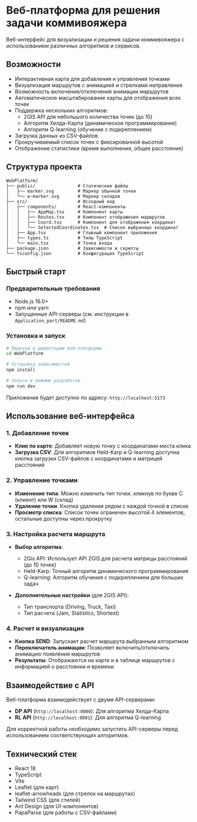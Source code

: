 # Веб-платформа для решения задачи коммивояжера

Веб-интерфейс для визуализации и решения задачи коммивояжера с использованием различных алгоритмов и сервисов.

## Возможности

- Интерактивная карта для добавления и управления точками
- Визуализация маршрутов с анимацией и стрелками направления
- Возможность включения/отключения анимации маршрутов
- Автоматическое масштабирование карты для отображения всех точек
- Поддержка нескольких алгоритмов:
  - 2GIS API для небольшого количества точек (до 10)
  - Алгоритм Хелда-Карпа (динамическое программирование)
  - Алгоритм Q-learning (обучение с подкреплением)
- Загрузка данных из CSV-файлов
- Прокручиваемый список точек с фиксированной высотой
- Отображение статистики (время выполнения, общее расстояние)

## Структура проекта

```
WebPlatform/
├── public/                # Статические файлы
│   ├── marker.svg         # Маркер обычной точки
│   └── w-marker.svg       # Маркер складов
├── src/                   # Исходный код
│   ├── components/        # React-компоненты
│   │   ├── AppMap.tsx     # Компонент карты
│   │   ├── Routes.tsx     # Компонент отображения маршрутов
│   │   ├── Coord.tsx      # Компонент для отображения координат
│   │   └── SelectedCoordinates.tsx  # Список выбранных координат
│   ├── App.tsx            # Главный компонент приложения
│   ├── types.ts           # Типы TypeScript
│   └── main.tsx           # Точка входа
├── package.json           # Зависимости и скрипты
└── tsconfig.json          # Конфигурация TypeScript
```

## Быстрый старт

### Предварительные требования
- Node.js 16.0+
- npm или yarn
- Запущенные API-серверы (см. инструкции в `Application_part/README.md`)

### Установка и запуск

```bash
# Переход в директорию веб-платформы
cd WebPlatform

# Установка зависимостей
npm install

# Запуск в режиме разработки
npm run dev
```

Приложение будет доступно по адресу: `http://localhost:5173`

## Использование веб-интерфейса

### 1. Добавление точек

- **Клик по карте**: Добавляет новую точку с координатами места клика
- **Загрузка CSV**: Для алгоритмов Held-Karp и Q-learning доступна кнопка загрузки CSV-файлов с координатами и матрицей расстояний

### 2. Управление точками

- **Изменение типа**: Можно изменить тип точки, кликнув по букве C (клиент) или W (склад)
- **Удаление точки**: Кнопка удаления рядом с каждой точкой в списке
- **Просмотр списка**: Список точек ограничен высотой 4 элементов, остальные доступны через прокрутку

### 3. Настройка расчета маршрута

- **Выбор алгоритма**:
  - 2Gis API: Использует API 2GIS для расчета матрицы расстояний (до 10 точек)
  - Held-Karp: Точный алгоритм динамического программирования
  - Q-learning: Алгоритм обучения с подкреплением для больших задач

- **Дополнительные настройки** (для 2GIS API):
  - Тип транспорта (Driving, Truck, Taxi)
  - Тип расчета (Jam, Statistics, Shortest)

### 4. Расчет и визуализация

- **Кнопка SEND**: Запускает расчет маршрута выбранным алгоритмом
- **Переключатель анимации**: Позволяет включить/отключить анимацию появления маршрутов
- **Результаты**: Отображаются на карте и в таблице маршрутов с информацией о расстоянии и времени

## Взаимодействие с API

Веб-платформа взаимодействует с двумя API-серверами:

- **DP API** (`http://localhost:8000`): Для алгоритма Хелда-Карпа
- **RL API** (`http://localhost:8001`): Для алгоритма Q-learning

Для корректной работы необходимо запустить API-серверы перед использованием соответствующих алгоритмов.

## Технический стек

- React 18
- TypeScript
- Vite
- Leaflet (для карт)
- leaflet-arrowheads (для стрелок на маршрутах)
- Tailwind CSS (для стилей)
- Ant Design (для UI-компонентов)
- PapaParse (для работы с CSV-файлами) 
